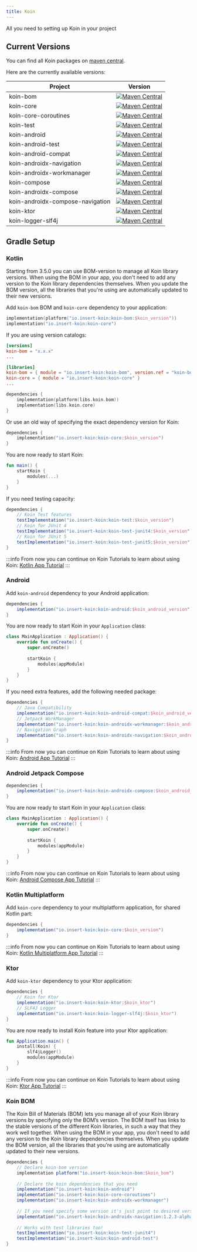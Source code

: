 ```yaml
---
title: Koin
---
```


All you need to setting up Koin in your project

## Current Versions

You can find all Koin packages on [maven central](https://search.maven.org/search?q=io.insert-koin).

Here are the currently available versions:

| Project                          |                                                                                            Version                                                                                             |
|----------------------------------|:----------------------------------------------------------------------------------------------------------------------------------------------------------------------------------------------:|
| koin-bom                         |                         [![Maven Central](https://img.shields.io/maven-central/v/io.insert-koin/koin-bom)](https://mvnrepository.com/artifact/io.insert-koin/koin-bom)                         |
| koin-core                        |                        [![Maven Central](https://img.shields.io/maven-central/v/io.insert-koin/koin-core)](https://mvnrepository.com/artifact/io.insert-koin/koin-core)                        |
| koin-core-coroutines             |             [![Maven Central](https://img.shields.io/maven-central/v/io.insert-koin/koin-core-coroutines)](https://mvnrepository.com/artifact/io.insert-koin/koin-core-coroutines)             |
| koin-test                        |                        [![Maven Central](https://img.shields.io/maven-central/v/io.insert-koin/koin-test)](https://mvnrepository.com/artifact/io.insert-koin/koin-test)                        |
| koin-android                     |                     [![Maven Central](https://img.shields.io/maven-central/v/io.insert-koin/koin-android)](https://mvnrepository.com/artifact/io.insert-koin/koin-android)                     |
| koin-android-test                |                [![Maven Central](https://img.shields.io/maven-central/v/io.insert-koin/koin-android-test)](https://mvnrepository.com/artifact/io.insert-koin/koin-android-test)                |
| koin-android-compat              |              [![Maven Central](https://img.shields.io/maven-central/v/io.insert-koin/koin-android-compat)](https://mvnrepository.com/artifact/io.insert-koin/koin-android-compat)              |
| koin-androidx-navigation         |         [![Maven Central](https://img.shields.io/maven-central/v/io.insert-koin/koin-androidx-navigation)](https://mvnrepository.com/artifact/io.insert-koin/koin-androidx-navigation)         |
| koin-androidx-workmanager        |        [![Maven Central](https://img.shields.io/maven-central/v/io.insert-koin/koin-androidx-workmanager)](https://mvnrepository.com/artifact/io.insert-koin/koin-androidx-workmanager)        |
| koin-compose                     |                     [![Maven Central](https://img.shields.io/maven-central/v/io.insert-koin/koin-compose)](https://mvnrepository.com/artifact/io.insert-koin/koin-compose)                     |
| koin-androidx-compose            |            [![Maven Central](https://img.shields.io/maven-central/v/io.insert-koin/koin-androidx-compose)](https://mvnrepository.com/artifact/io.insert-koin/koin-androidx-compose)            |
| koin-androidx-compose-navigation | [![Maven Central](https://img.shields.io/maven-central/v/io.insert-koin/koin-androidx-compose-navigation)](https://mvnrepository.com/artifact/io.insert-koin/koin-androidx-compose-navigation) |
| koin-ktor                        |                        [![Maven Central](https://img.shields.io/maven-central/v/io.insert-koin/koin-ktor)](https://mvnrepository.com/artifact/io.insert-koin/koin-ktor)                        |
| koin-logger-slf4j                |                [![Maven Central](https://img.shields.io/maven-central/v/io.insert-koin/koin-logger-slf4j)](https://mvnrepository.com/artifact/io.insert-koin/koin-logger-slf4j)                |

## Gradle Setup

### Kotlin

Starting from 3.5.0 you can use BOM-version to manage all Koin library versions. When using the BOM in your app, you don't need to add any version to the Koin library dependencies themselves. When you update the BOM version, all the libraries that you're using are automatically updated to their new versions.

Add `koin-bom` BOM and `koin-core` dependency to your application: 
```kotlin
implementation(platform("io.insert-koin:koin-bom:$koin_version"))
implementation("io.insert-koin:koin-core")
```
If you are using version catalogs:
```toml
[versions]
koin-bom = "x.x.x"
...

[libraries]
koin-bom = { module = "io.insert-koin:koin-bom", version.ref = "koin-bom" }
koin-core = { module = "io.insert-koin:koin-core" }
...
```
```kotlin
dependencies {
    implementation(platform(libs.koin.bom))
    implementation(libs.koin.core)
}
```

Or use an old way of specifying the exact dependency version for Koin:
```kotlin
dependencies {
    implementation("io.insert-koin:koin-core:$koin_version")
}
```

You are now ready to start Koin:

```kotlin
fun main() {
    startKoin {
        modules(...)
    }
}
```

If you need testing capacity:

```groovy
dependencies {
    // Koin Test features
    testImplementation("io.insert-koin:koin-test:$koin_version")
    // Koin for JUnit 4
    testImplementation("io.insert-koin:koin-test-junit4:$koin_version")
    // Koin for JUnit 5
    testImplementation("io.insert-koin:koin-test-junit5:$koin_version")
}
```

:::info
From now you can continue on Koin Tutorials to learn about using Koin: [Kotlin App Tutorial](/docs/quickstart/kotlin)
:::

### **Android**

Add `koin-android` dependency to your Android application:

```groovy
dependencies {
    implementation("io.insert-koin:koin-android:$koin_android_version")
}
```

You are now ready to start Koin in your `Application` class:

```kotlin
class MainApplication : Application() {
    override fun onCreate() {
        super.onCreate()
        
        startKoin {
            modules(appModule)
        }
    }
}
```

If you need extra features, add the following needed package:

```groovy
dependencies {
    // Java Compatibility
    implementation("io.insert-koin:koin-android-compat:$koin_android_version")
    // Jetpack WorkManager
    implementation("io.insert-koin:koin-androidx-workmanager:$koin_android_version")
    // Navigation Graph
    implementation("io.insert-koin:koin-androidx-navigation:$koin_android_version")
}
```

:::info
From now you can continue on Koin Tutorials to learn about using Koin: [Android App Tutorial](/docs/quickstart/android-viewmodel)
:::

### **Android Jetpack Compose**

```groovy
dependencies {
    implementation("io.insert-koin:koin-androidx-compose:$koin_android_compose_version")
}
```

You are now ready to start Koin in your `Application` class:

```kotlin
class MainApplication : Application() {
    override fun onCreate() {
        super.onCreate()
        
        startKoin {
            modules(appModule)
        }
    }
}
```

:::info
From now you can continue on Koin Tutorials to learn about using Koin: [Android Compose App Tutorial](/docs/quickstart/android-compose)
:::


### **Kotlin Multiplatform**

Add `koin-core` dependency to your multiplatform application, for shared Kotlin part:

```groovy
dependencies {
    implementation("io.insert-koin:koin-core:$koin_version")
}
```

:::info
From now you can continue on Koin Tutorials to learn about using Koin: [Kotlin Multiplatform App Tutorial](/docs/quickstart/kmp)
:::

### **Ktor**

Add `koin-ktor` dependency to your Ktor application:

```groovy
dependencies {
    // Koin for Ktor 
    implementation("io.insert-koin:koin-ktor:$koin_ktor")
    // SLF4J Logger
    implementation("io.insert-koin:koin-logger-slf4j:$koin_ktor")
}
```

You are now ready to install Koin feature into your Ktor application:

```kotlin
fun Application.main() {
    install(Koin) {
        slf4jLogger()
        modules(appModule)
    }
}
```

:::info
From now you can continue on Koin Tutorials to learn about using Koin: [Ktor App Tutorial](/docs/quickstart/ktor)
:::


### **Koin BOM**
The Koin Bill of Materials (BOM) lets you manage all of your Koin library versions by specifying only the BOM’s version. The BOM itself has links to the stable versions of the different Koin libraries, in such a way that they work well together. When using the BOM in your app, you don't need to add any version to the Koin library dependencies themselves. When you update the BOM version, all the libraries that you're using are automatically updated to their new versions.

```groovy
dependencies {
    // Declare koin-bom version
    implementation platform("io.insert-koin:koin-bom:$koin_bom")
    
    // Declare the koin dependencies that you need
    implementation("io.insert-koin:koin-android")
    implementation("io.insert-koin:koin-core-coroutines")
    implementation("io.insert-koin:koin-androidx-workmanager")
    
    // If you need specify some version it's just point to desired version
    implementation("io.insert-koin:koin-androidx-navigation:1.2.3-alpha03")
    
    // Works with test libraries too!
    testImplementation("io.insert-koin:koin-test-junit4")
    testImplementation("io.insert-koin:koin-android-test")
}
```
